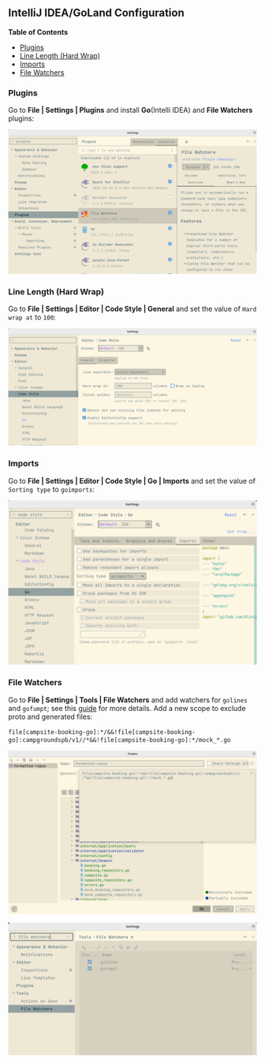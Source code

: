 ## IntelliJ IDEA/GoLand Configuration

<!-- START doctoc generated TOC please keep comment here to allow auto update -->
<!-- DON'T EDIT THIS SECTION, INSTEAD RE-RUN doctoc TO UPDATE -->
**Table of Contents**

- [Plugins](#plugins)
- [Line Length (Hard Wrap)](#line-length-hard-wrap)
- [Imports](#imports)
- [File Watchers](#file-watchers)

<!-- END doctoc generated TOC please keep comment here to allow auto update -->

### Plugins

Go to **File | Settings | Plugins** and install **Go**(Intelli IDEA) and **File Watchers** plugins:

![IDE Setup Plugins](/docs/ide-setup-plugins.png)

### Line Length (Hard Wrap)

Go to **File | Settings | Editor | Code Style | General** and set the value of `Hard wrap at`
to `100`:

![IDE Setup Line Length](/docs/ide-setup-hard-wrap.png)

### Imports

Go to **File | Settings | Editor | Code Style | Go | Imports** and set the value of `Sorting type`
to `goimports`:

![IDE Setup Imports](/docs/ide-setup-goimports.png)

### File Watchers

Go to **File | Settings | Tools | File Watchers** and add watchers for `golines` and `gofumpt`; see
this [guide](https://github.com/mvdan/gofumpt?tab=readme-ov-file#goland) for more details. Add a new scope to exclude proto and generated files:

```text
file[campsite-booking-go]:*/&&!file[campsite-booking-go]:campgroundspb/v1//*&&!file[campsite-booking-go]:*/mock_*.go
```

![IDE Setup File Watchers Scope](/docs/ide-setup-file-watchers-scope.png)

![IDE Setup File Watchers](/docs/ide-setup-file-watchers.png)
